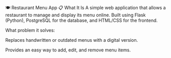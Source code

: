 🍽️ Restaurant Menu App
📋 What It Is
A simple web application that allows a restaurant to manage and display its menu online. Built using Flask (Python), PostgreSQL for the database, and HTML/CSS for the frontend.

What problem it solves:

Replaces handwritten or outdated menus with a digital version.

Provides an easy way to add, edit, and remove menu items.